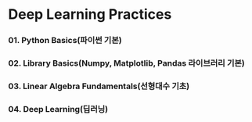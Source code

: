 # Deep Learning Practices

### 01. Python Basics(파이썬 기본)

### 02. Library Basics(Numpy, Matplotlib, Pandas 라이브러리 기본)

### 03. Linear Algebra Fundamentals(선형대수 기초)

### 04. Deep Learning(딥러닝)